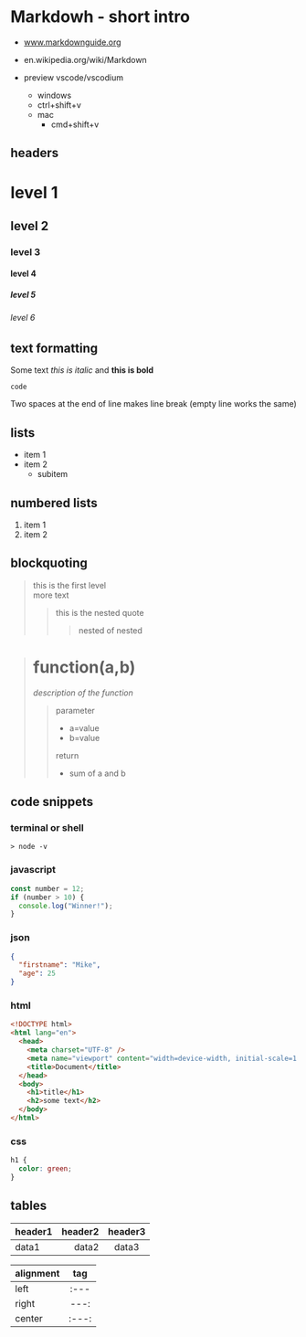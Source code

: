 # Markdowh - short intro

- www.markdownguide.org
- en.wikipedia.org/wiki/Markdown

- preview vscode/vscodium
  - windows
  - ctrl+shift+v
  - mac
    - cmd+shift+v

## headers

# level 1

## level 2

### level 3

#### level 4

##### level 5

###### level 6

## text formatting

Some text _this is italic_ and **this is bold**

`code`

Two spaces at the end of line makes line break (empty line works the same)

## lists

- item 1
- item 2
  - subitem

## numbered lists

1. item 1
2. item 2

<div style="page-break-after:always;"></div>

## blockquoting

> this is the first level  
> more text
>
> > this is the nested quote
> >
> > > nested of nested

> # **function(a,b)**
>
> _description of the function_
>
> > parameter
> >
> > - a=value
> > - b=value
> >
> > return
> >
> > - sum of a and b

## code snippets

### terminal or shell

```shell
> node -v
```

### javascript

```js
const number = 12;
if (number > 10) {
  console.log("Winner!");
}
```

### json

```json
{
  "firstname": "Mike",
  "age": 25
}
```

<div style="page-break-after:always;"></div>

### html

```html
<!DOCTYPE html>
<html lang="en">
  <head>
    <meta charset="UTF-8" />
    <meta name="viewport" content="width=device-width, initial-scale=1.0" />
    <title>Document</title>
  </head>
  <body>
    <h1>title</h1>
    <h2>some text</h2>
  </body>
</html>
```

### css

```css
h1 {
  color: green;
}
```

## tables

| header1 | header2 | header3 |
| :------ | ------: | :-----: |
| data1   |   data2 |  data3  |

| alignment |  tag  |
| --------- | :---: |
| left      | :---  |
| right     | ---:  |
| center    | :---: |
